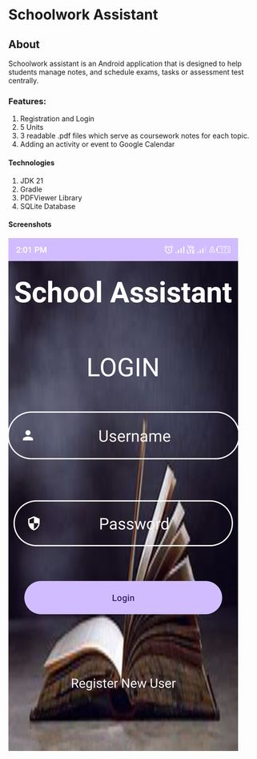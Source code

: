 # Schoolwork Assistant
## About
Schoolwork assistant is an Android application that is designed to help students manage notes, and schedule exams, tasks or assessment test centrally.
### Features:
1. Registration and Login
2. 5 Units
3. 3 readable .pdf files which serve as coursework notes for each topic.
4. Adding an activity or event to Google Calendar
#### Technologies
1. JDK 21
2. Gradle
3. PDFViewer Library
4. SQLite Database
#### Screenshots
![Login](/screenshots/Screenshot_20240109-140147.jpg)
